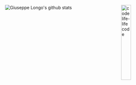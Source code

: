 ![Giuseppe Longo's github stats](https://github-readme-stats.vercel.app/api?username=peppelongo96&count_private=true&show_icons=true)
<img align="right" width="25%" height="25%" src="https://gist.github.com/jonathanmagliano/2ec9ec8086e0d277f6b4bfd44755f12f/raw/1df1f763cedfc9c8b35cfcdcacbe7efb732e0765/code.gif" alt="codelife-lifecode">
